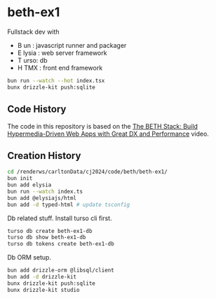# beth-ex1

Fullstack dev with

- B un : javascript runner and packager
- E lysia : web server framework
- T urso: db
- H TMX : front end framework

```bash
bun run --watch --hot index.tsx
bunx drizzle-kit push:sqlite
```

## Code History

The code in this repository is based on the
[The BETH Stack: Build Hypermedia-Driven Web Apps with Great DX and Performance](https://youtu.be/cpzowDDJj24?si=SE5Qvf3WLgcbW5IH)
video.

## Creation History

```bash
cd /renderws/carltonData/cj2024/code/beth/beth-ex1/
bun init
bun add elysia
bun run --watch index.ts
bun add @elysiajs/html
bun add -d typed-html # update tsconfig
```

Db related stuff. Install turso cli first.

```bash
turso db create beth-ex1-db
turso db show beth-ex1-db
turso db tokens create beth-ex1-db
```

Db ORM setup.

```bash
bun add drizzle-orm @libsql/client
bun add -d drizzle-kit
bunx drizzle-kit push:sqlite
bunx drizzle-kit studio
```
